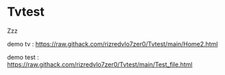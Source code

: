 # Tvtest
Zzz

demo tv : https://raw.githack.com/rizredvlo7zer0/Tvtest/main/Home2.html

demo test : https://raw.githack.com/rizredvlo7zer0/Tvtest/main/Test_file.html
